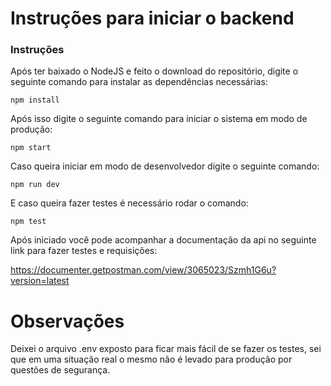 # Instruções para iniciar o backend

### Instruções

Após ter baixado o NodeJS e feito o download do repositório, digite o seguinte comando para instalar as dependências necessárias:

    npm install

Após isso digite o seguinte comando para iniciar o sistema em modo de produção:

    npm start

Caso queira iniciar em modo de desenvolvedor digite o seguinte comando:

    npm run dev

E caso queira fazer testes é necessário rodar o comando:

    npm test

Após iniciado você pode acompanhar a documentação da api no seguinte link para fazer testes e requisições:

https://documenter.getpostman.com/view/3065023/Szmh1G6u?version=latest

# Observações

Deixei o arquivo .env exposto para ficar mais fácil de se fazer os testes, sei que em uma situação real o mesmo não é levado para produção por questões de segurança.